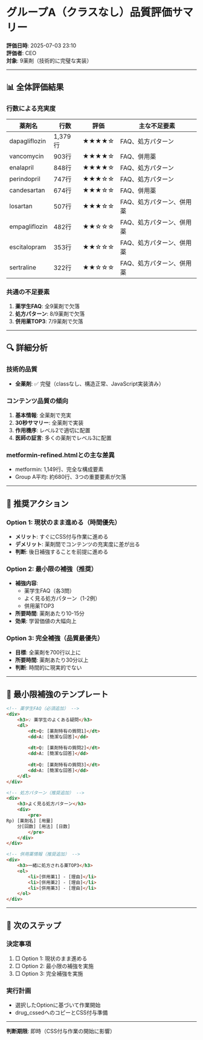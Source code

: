 # グループA（クラスなし）品質評価サマリー

**評価日時**: 2025-07-03 23:10  
**評価者**: CEO  
**対象**: 9薬剤（技術的に完璧な実装）

---

## 📊 全体評価結果

### 行数による充実度
| 薬剤名 | 行数 | 評価 | 主な不足要素 |
|--------|------|------|-------------|
| dapagliflozin | 1,379行 | ★★★★☆ | FAQ、処方パターン |
| vancomycin | 903行 | ★★★★☆ | FAQ、併用薬 |
| enalapril | 848行 | ★★★★☆ | FAQ、処方パターン |
| perindopril | 747行 | ★★★☆☆ | FAQ、処方パターン |
| candesartan | 674行 | ★★★☆☆ | FAQ、併用薬 |
| losartan | 507行 | ★★★☆☆ | FAQ、処方パターン、併用薬 |
| empagliflozin | 482行 | ★★☆☆☆ | FAQ、処方パターン、併用薬 |
| escitalopram | 353行 | ★★☆☆☆ | FAQ、処方パターン、併用薬 |
| sertraline | 322行 | ★★☆☆☆ | FAQ、処方パターン、併用薬 |

### 共通の不足要素
1. **薬学生FAQ**: 全9薬剤で欠落
2. **処方パターン**: 8/9薬剤で欠落
3. **併用薬TOP3**: 7/9薬剤で欠落

---

## 🔍 詳細分析

### 技術的品質
- **全薬剤**: ✅ 完璧（classなし、構造正常、JavaScript実装済み）

### コンテンツ品質の傾向
1. **基本情報**: 全薬剤で充実
2. **30秒サマリー**: 全薬剤で実装
3. **作用機序**: レベル2で適切に配置
4. **医師の証言**: 多くの薬剤でレベル3に配置

### metformin-refined.htmlとの主な差異
- metformin: 1,149行、完全な構成要素
- Group A平均: 約680行、3つの重要要素が欠落

---

## 🎯 推奨アクション

### Option 1: 現状のまま進める（時間優先）
- **メリット**: すぐにCSS付与作業に進める
- **デメリット**: 薬剤間でコンテンツの充実度に差が出る
- **判断**: 後日補強することを前提に進める

### Option 2: 最小限の補強（推奨）
- **補強内容**: 
  - 薬学生FAQ（各3問）
  - よく見る処方パターン（1-2例）
  - 併用薬TOP3
- **所要時間**: 薬剤あたり10-15分
- **効果**: 学習価値の大幅向上

### Option 3: 完全補強（品質最優先）
- **目標**: 全薬剤を700行以上に
- **所要時間**: 薬剤あたり30分以上
- **判断**: 時間的に現実的でない

---

## 📝 最小限補強のテンプレート

```html
<!-- 薬学生FAQ（必須追加） -->
<div>
    <h3>💡 薬学生のよくある疑問</h3>
    <dl>
        <dt>Q: [薬剤特有の質問1]</dt>
        <dd>A: [簡潔な回答]</dd>
        
        <dt>Q: [薬剤特有の質問2]</dt>
        <dd>A: [簡潔な回答]</dd>
        
        <dt>Q: [薬剤特有の質問3]</dt>
        <dd>A: [簡潔な回答]</dd>
    </dl>
</div>

<!-- 処方パターン（推奨追加） -->
<div>
    <h3>よく見る処方パターン</h3>
    <div>
        <pre>
Rp) [薬剤名] [用量]
    分[回数] [用法] [日数]
        </pre>
    </div>
</div>

<!-- 併用薬情報（推奨追加） -->
<div>
    <h3>一緒に処方される薬TOP3</h3>
    <ol>
        <li>[併用薬1] - [理由]</li>
        <li>[併用薬2] - [理由]</li>
        <li>[併用薬3] - [理由]</li>
    </ol>
</div>
```

---

## 🚀 次のステップ

### 決定事項
1. □ Option 1: 現状のまま進める
2. □ Option 2: 最小限の補強を実施
3. □ Option 3: 完全補強を実施

### 実行計画
- 選択したOptionに基づいて作業開始
- drug_cssedへのコピーとCSS付与準備

---

**判断期限**: 即時（CSS付与作業の開始に影響）